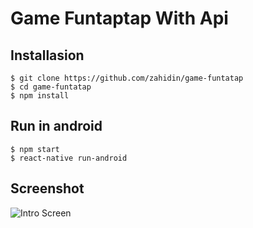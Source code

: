 # Game Funtaptap With Api

## Installasion
```
$ git clone https://github.com/zahidin/game-funtatap
$ cd game-funtatap
$ npm install
```
## Run in android
```
$ npm start
$ react-native run-android
```
## Screenshot
![Intro Screen](https://ibb.co/8dY1008][img]https://i.ibb.co/8dY1008/photo6136356639679293603.jpg)
